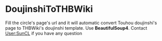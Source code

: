 # DoujinshiToTHBWiki
Fill the circle's page's url and it will automatic convert Touhou doujinshi's page to THBWiki's doujinshi template.
Use **BeautifulSoup4**.
Contact [User:SunCL](https://thwiki.cc/user:SunCL) if you have any question
